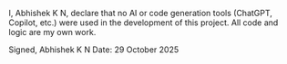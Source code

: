 I, Abhishek K N, declare that no AI or code generation tools (ChatGPT, Copilot, etc.) were used in the development of this project. All code and logic are my own work.

Signed,
Abhishek K N
Date: 29 October 2025
